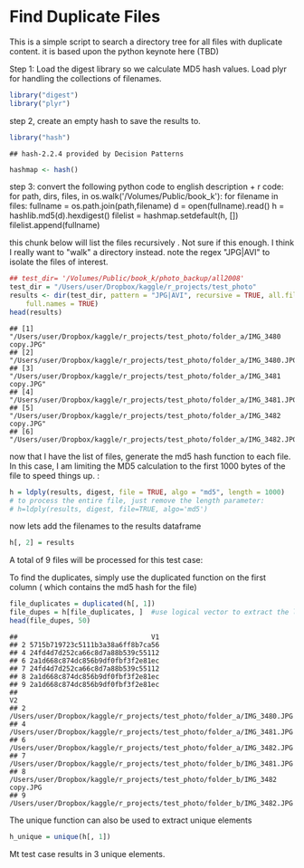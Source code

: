 Find Duplicate Files
========================================================

This is a simple script to search a directory tree for all files with duplicate content. it is based upon the python keynote here (TBD)

Step 1: Load the digest library so we calculate MD5 hash values. Load plyr for handling the collections of filenames.

```r
library("digest")
library("plyr")
```


step 2, create an empty hash to save the results to.


```r
library("hash")
```

```
## hash-2.2.4 provided by Decision Patterns
```

```r
hashmap <- hash()
```


step 3: convert the following python code to english description + r code:
for path, dirs, files, in os.walk('/Volumes/Public/book_k'):
   for filename in files:
		 fullname = os.path.join(path,filename)
		 d = open(fullname).read()
		 h = hashlib.md5(d).hexdigest()
		 filelist = hashmap.setdefault(h, [])
         filelist.append(fullname)
         
this chunk below will list the files recursively . Not sure if this enough. I think I really want to "walk" a directory instead. note the regex "JPG|AVI" to isolate the files of interest.   

```r
## test_dir= '/Volumes/Public/book_k/photo_backup/all2008'
test_dir = "/Users/user/Dropbox/kaggle/r_projects/test_photo"
results <- dir(test_dir, pattern = "JPG|AVI", recursive = TRUE, all.files = TRUE, 
    full.names = TRUE)
head(results)
```

```
## [1] "/Users/user/Dropbox/kaggle/r_projects/test_photo/folder_a/IMG_3480 copy.JPG"
## [2] "/Users/user/Dropbox/kaggle/r_projects/test_photo/folder_a/IMG_3480.JPG"     
## [3] "/Users/user/Dropbox/kaggle/r_projects/test_photo/folder_a/IMG_3481 copy.JPG"
## [4] "/Users/user/Dropbox/kaggle/r_projects/test_photo/folder_a/IMG_3481.JPG"     
## [5] "/Users/user/Dropbox/kaggle/r_projects/test_photo/folder_a/IMG_3482 copy.JPG"
## [6] "/Users/user/Dropbox/kaggle/r_projects/test_photo/folder_a/IMG_3482.JPG"
```

 now that I have the list of files, generate the md5 hash function to each file. In this case, I am limiting the MD5 calculation to the first 1000 bytes of the file to speed things up. :
 
 ```r
 h = ldply(results, digest, file = TRUE, algo = "md5", length = 1000)
 # to process the entire file, just remove the length parameter:
 # h=ldply(results, digest, file=TRUE, algo='md5')
 ```

now lets add the filenames to the results dataframe


```r
h[, 2] = results
```


A total of 9 files will be processed for this test case:

To find the duplicates, simply use the duplicated function on the first column ( which contains the md5 hash for the file)

```r
file_duplicates = duplicated(h[, 1])
file_dupes = h[file_duplicates, ]  #use logical vector to extract the list of duplicates
head(file_dupes, 50)
```

```
##                                 V1
## 2 5715b719723c5111b3a38a6ff8b7ca56
## 4 24fd4d7d252ca66c8d7a88b539c55112
## 6 2a1d668c874dc856b9df0fbf3f2e81ec
## 7 24fd4d7d252ca66c8d7a88b539c55112
## 8 2a1d668c874dc856b9df0fbf3f2e81ec
## 9 2a1d668c874dc856b9df0fbf3f2e81ec
##                                                                            V2
## 2      /Users/user/Dropbox/kaggle/r_projects/test_photo/folder_a/IMG_3480.JPG
## 4      /Users/user/Dropbox/kaggle/r_projects/test_photo/folder_a/IMG_3481.JPG
## 6      /Users/user/Dropbox/kaggle/r_projects/test_photo/folder_a/IMG_3482.JPG
## 7      /Users/user/Dropbox/kaggle/r_projects/test_photo/folder_b/IMG_3481.JPG
## 8 /Users/user/Dropbox/kaggle/r_projects/test_photo/folder_b/IMG_3482 copy.JPG
## 9      /Users/user/Dropbox/kaggle/r_projects/test_photo/folder_b/IMG_3482.JPG
```


The unique function can also be used to extract unique elements

```r
h_unique = unique(h[, 1])
```

Mt test case results in 3 unique elements.

